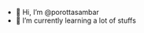 - 👋 Hi, I’m @porottasambar
- 🌱 I’m currently learning a lot of stuffs


<!---
porottasambar/porottasambar is a ✨ special ✨ repository because its `README.md` (this file) appears on your GitHub profile.
You can click the Preview link to take a look at your changes.
--->

